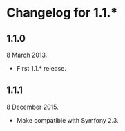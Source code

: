 Changelog for 1.1.*
===================

1.1.0
-----

8 March 2013.

* First 1.1.* release.

1.1.1
-----

8 December 2015.

* Make compatible with Symfony 2.3.